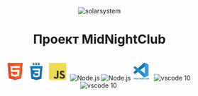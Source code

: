 <p align="center">
<img src="https://psv4.userapi.com/c236331/u339427347/docs/d60/86d52ee228af/izobrazhenie_2022-11-30_171423995-removebg-preview.png?extra=XiQ57ibqDqw3sReCy8lr072QpuilAZ_BjX7-VMssRw6Uxj3pPyPVM1xx5qnpH4Rp04xevLBdbYPihER7-iTqF4yZGN1aTmj8c7UXUttav6fgemvRi4zrQU1TUOo41LYpPu8XRzWE0LgqRRUmXGhKcFQleA" alt="solarsystem">
<h1 align="center">Проект MidNightClub</h1>
</p>
<br>
<div align="center">
<img src="https://github.com/devicons/devicon/blob/master/icons/html5/html5-original.svg" title="HTML5" alt="HTML" width="40" height="40"/>&nbsp;
<img src="https://github.com/devicons/devicon/blob/master/icons/css3/css3-plain-wordmark.svg"  title="CSS3" alt="CSS" width="40" height="40"/>&nbsp;
<img src="https://github.com/devicons/devicon/blob/master/icons/javascript/javascript-original.svg" title="JavaScript" alt="JavaScript" width="40" height="40"/>&nbsp;
<img src="https://cdn.icon-icons.com/icons2/2415/PNG/512/nodejs_plain_logo_icon_146409.png" alt="Node.js"  height= "40px">
<img src="https://img.icons8.com/nolan/512/express-js.png" alt="Node.js"  height= "40px">
<img src="https://github.com/devicons/devicon/blob/master/icons/vscode/vscode-original-wordmark.svg" title="vscode 10" alt="vscode 10" width="40" height="40"/>&nbsp;
<img src="https://cdn.icon-icons.com/icons2/2415/PNG/512/mongodb_original_wordmark_logo_icon_146425.png" title="vscode 10" alt="vscode 10" width="40" height="40"/>&nbsp;
<img src="https://cdn.icon-icons.com/icons2/2107/PNG/512/file_type_ejs_icon_130626.png" title="vscode 10" alt="vscode 10" width="40" height="40"/>&nbsp;
</div>
